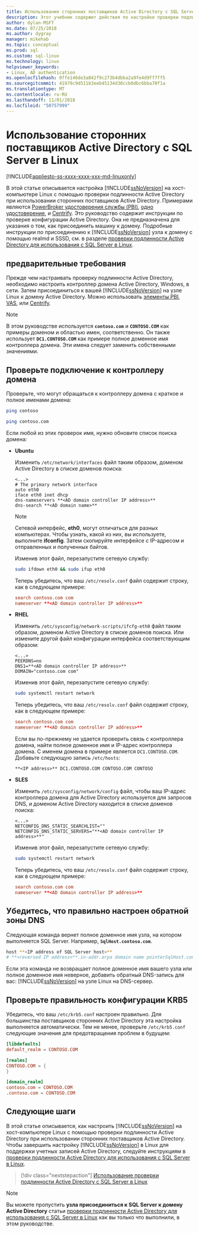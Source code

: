 ```yaml
---
title: Использование сторонних поставщиков Active Directory с SQL Server в Linux | Документация Майкрософт
description: Этот учебник содержит действия по настройке проверки подлинности Active Directory с помощью сторонних поставщиков
author: dylan-MSFT
ms.date: 07/25/2018
ms.author: dygray
manager: mikehab
ms.topic: conceptual
ms.prod: sql
ms.custom: sql-linux
ms.technology: linux
helpviewer_keywords:
- Linux, AD authentication
ms.openlocfilehash: 0ffe146de3a842f9c273b4dbba2a9fe4d9ff7ff5
ms.sourcegitcommit: 41979c9d511b3eeb45134d30ccb0dbc6bba70f1a
ms.translationtype: MT
ms.contentlocale: ru-RU
ms.lasthandoff: 11/01/2018
ms.locfileid: "50757999"
---
```

# <a name="use-third-party-active-directory-providers-with-sql-server-on-linux"></a>Использование сторонних поставщиков Active Directory с SQL Server в Linux

[!INCLUDE[appliesto-ss-xxxx-xxxx-xxx-md-linuxonly](../includes/appliesto-ss-xxxx-xxxx-xxx-md-linuxonly.md)]

В этой статье описывается настройка [!INCLUDE[ssNoVersion](../includes/ssnoversion-md.md)] на хост-компьютере Linux с помощью проверки подлинности Active Directory при использовании сторонних поставщиков Active Directory. Примерами являются [PowerBroker удостоверения службы (PBI)](https://www.beyondtrust.com/), [одно удостоверение](https://www.oneidentity.com/products/authentication-services/), и [Centrify](https://www.centrify.com/). Это руководство содержит инструкции по проверке конфигурации Active Directory. Она не предназначена для указания о том, как присоединить машину к домену. Подробные инструкции по присоединению к [!INCLUDE[ssNoVersion](../includes/ssnoversion-md.md)] узла к домену с помощью realmd и SSSD, см. в разделе [проверки подлинности Active Directory для использования с SQL Server в Linux](sql-server-linux-active-directory-authentication.md).

## <a name="prerequisites"></a>предварительные требования

Прежде чем настраивать проверку подлинности Active Directory, необходимо настроить контроллер домена Active Directory, Windows, в сети. Затем присоединиться к вашей [!INCLUDE[ssNoVersion](../includes/ssnoversion-md.md)] на узле Linux к домену Active Directory. Можно использовать [элементы PBI](https://www.beyondtrust.com/), [VAS](https://www.oneidentity.com/products/authentication-services/), или [Centrify](https://www.centrify.com/).

> [!NOTE]
>
>В этом руководстве используется **`contoso.com`** и **`CONTOSO.COM`** как примеры доменом и областью имен, соответственно. Он также использует **`DC1.CONTOSO.COM`** как примере полное доменное имя контроллера домена. Эти имена следует заменить собственными значениями.

## <a name="check-the-connection-to-a-domain-controller"></a>Проверьте подключение к контроллеру домена

Проверьте, что могут обращаться к контроллеру домена с краткое и полное именами домена:

```bash
ping contoso

ping contoso.com
```

Если любой из этих проверок имя, нужно обновите список поиска домена:

- **Ubuntu**

  Изменить `/etc/network/interfaces` файл таким образом, доменом Active Directory в списке доменов поиска: 

  ```/etc/network/interfaces
  <...>
  # The primary network interface
  auto eth0
  iface eth0 inet dhcp
  dns-nameservers **<AD domain controller IP address>**
  dns-search **<AD domain name>**
  ```

  > [!NOTE]  
  > Сетевой интерфейс, **eth0**, могут отличаться для разных компьютерах. Чтобы узнать, какой из них, вы используете, выполните **ifconfig**. Затем скопируйте интерфейсе с IP-адресом и отправленных и полученных байтов.

  Изменив этот файл, перезапустите сетевую службу:

  ```bash
  sudo ifdown eth0 && sudo ifup eth0
  ```

  Теперь убедитесь, что ваш `/etc/resolv.conf` файл содержит строку, как в следующем примере:  

  ```/etc/resolv.conf
  search contoso.com com  
  nameserver **<AD domain controller IP address>**
  ```

- **RHEL**

  Изменить `/etc/sysconfig/network-scripts/ifcfg-eth0` файл таким образом, доменом Active Directory в списке доменов поиска. Или измените другой файл конфигурации интерфейса соответствующим образом:

  ```/etc/sysconfig/network-scripts/ifcfg-eth0
  <...>
  PEERDNS=no
  DNS1=**<AD domain controller IP address>**
  DOMAIN="contoso.com com"
  ```

  Изменив этот файл, перезапустите сетевую службу:

  ```bash
  sudo systemctl restart network
  ```

  Теперь убедитесь, что ваш `/etc/resolv.conf` файл содержит строку, как в следующем примере:  

  ```/etc/resolv.conf
  search contoso.com com  
  nameserver **<AD domain controller IP address>**
  ```

  Если вы по-прежнему не удается проверить связь с контроллера домена, найти полное доменное имя и IP-адрес контроллера домена. С именем домена в примере является `DC1.CONTOSO.COM`. Добавьте следующую запись `/etc/hosts`:

  ```/etc/hosts
  **<IP address>** DC1.CONTOSO.COM CONTOSO.COM CONTOSO
  ```

- **SLES**

  Изменить `/etc/sysconfig/network/config` файл, чтобы ваш IP-адрес контроллера домена для Active Directory используется для запросов DNS, и доменом Active Directory находится в списке доменов поиска:

  ```/etc/sysconfig/network/config
  <...>
  NETCONFIG_DNS_STATIC_SEARCHLIST=""
  NETCONFIG_DNS_STATIC_SERVERS="**<AD domain controller IP address>**"
  ```

  Изменив этот файл, перезапустите сетевую службу:

  ```bash
  sudo systemctl restart network
  ```

  Теперь убедитесь, что ваш `/etc/resolv.conf` файл содержит строку, как в следующем примере:

  ```/etc/resolv.conf
  search contoso.com com
  nameserver **<AD domain controller IP address>**
  ```

## <a name="check-that-the-reverse-dns-is-properly-configured"></a>Убедитесь, что правильно настроен обратной зоны DNS

Следующая команда вернет полное доменное имя узла, на котором выполняется SQL Server. Например, **`SqlHost.contoso.com`**.

```bash
host **<IP address of SQL Server host>**
# **<reversed IP address>**.in-addr.arpa domain name pointerSqlHost.contoso.com.
```

Если эта команда не возвращает полное доменное имя вашего узла или полное доменное имя неверное, добавить обратный DNS-запись для вас: [!INCLUDE[ssNoVersion](../includes/ssnoversion-md.md)] на узле Linux на DNS-сервер.

## <a name="check-that-your-krb5-configuration-is-correct"></a>Проверьте правильность конфигурации KRB5

Убедитесь, что ваш `/etc/krb5.conf` настроен правильно. Для большинства поставщиков сторонних Active Directory эта настройка выполняется автоматически. Тем не менее, проверьте `/etc/krb5.conf` следующие значения для предотвращения проблем в будущем:

```/etc/krb5.conf
[libdefaults]
default_realm = CONTOSO.COM

[realms]
CONTOSO.COM = {
}

[domain_realm]
contoso.com = CONTOSO.COM
.contoso.com = CONTOSO.COM
```

## <a name="next-steps"></a>Следующие шаги

В этой статье описывается, как настроить [!INCLUDE[ssNoVersion](../includes/ssnoversion-md.md)] на хост-компьютере Linux с помощью проверки подлинности Active Directory при использовании сторонних поставщиков Active Directory. Чтобы завершить настройку [!INCLUDE[ssNoVersion](../includes/ssnoversion-md.md)] в Linux для поддержки учетных записей Active Directory, следуйте инструкциям в [проверки подлинности Active Directory для использования с SQL Server в Linux](sql-server-linux-active-directory-authentication.md).

> [!div class="nextstepaction"]
> [Использование проверки подлинности Active Directory с SQL Server в Linux](sql-server-linux-active-directory-authentication.md)

> [!NOTE]
>
> Вы можете пропустить **узла присоединиться к SQL Server к домену Active Directory** статьи [проверки подлинности Active Directory для использования с SQL Server в Linux](sql-server-linux-active-directory-authentication.md) как вы только что выполнили, в этом руководстве.

